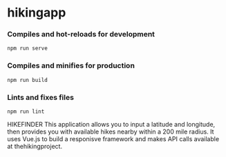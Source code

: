 # hikingapp

### Compiles and hot-reloads for development
```
npm run serve
```

### Compiles and minifies for production
```
npm run build
```

### Lints and fixes files
```
npm run lint
```

HIKEFINDER
This application allows you to input a latitude and longitude, then provides you with available hikes nearby within a 200 mile radius. It uses Vue.js to build a responisve framework and makes API calls available at thehikingproject.
